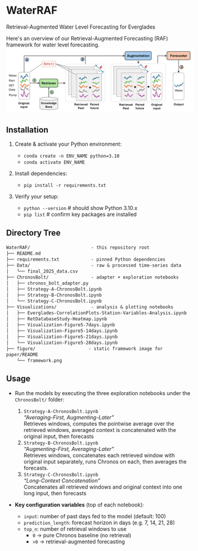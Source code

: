 # WaterRAF
Retrieval-Augmented Water Level Forecasting for Everglades

Here's an overview of our Retrieval-Augmented Forecasting (RAF) framework for water level forecasting. 
![WaterRAF Framework](figure/RAF-framework.png)

## Installation

1. Create & activate your Python environment:
    - `conda create -n ENV_NAME python=3.10`
    - `conda activate ENV_NAME`

2. Install dependencies:
    - `pip install -r requirements.txt`

3. Verify your setup:
    - `python --version`  # should show Python 3.10.x
    - `pip list`          # confirm key packages are installed
   
## Directory Tree
```text
WaterRAF/                       - this repository root
├── README.md                   
├── requirements.txt            - pinned Python dependencies
├── Data/                       - raw & processed time-series data
│   └── final_2025_data.csv
├── ChronosBolt/                - adapter + exploration notebooks
│   ├── chronos_bolt_adapter.py
│   ├── Strategy-A-ChronosBolt.ipynb
│   ├── Strategy-B-ChronosBolt.ipynb
│   └── Strategy-C-ChronosBolt.ipynb
├── Visualizations/             - analysis & plotting notebooks
│   ├── Everglades-CorrelationPlots-Station-Variables-Analysis.ipynb
│   ├── RetDatabaseStudy-Heatmap.ipynb
│   ├── Visualization-Figure5-7days.ipynb
│   ├── Visualization-Figure5-14days.ipynb
│   ├── Visualization-Figure5-21days.ipynb
│   └── Visualization-Figure5-28days.ipynb
├── figure/                    - static framework image for paper/README
    └── framework.png
```

## Usage

- Run the models by executing the three exploration notebooks under the `ChronosBolt/` folder:
  1. `Strategy-A-ChronosBolt.ipynb`  
     _“Averaging-First, Augmenting-Later”_  
     Retrieves windows, computes the pointwise average over the retrieved windows, averaged context is concatenated with the original input, then forecasts
  2. `Strategy-B-ChronosBolt.ipynb`  
     _“Augmenting-First, Averaging-Later”_  
     Retrieves windows, concatenates each retrieved window with original input separately, runs Chronos on each, then averages the forecasts.
  3. `Strategy-C-ChronosBolt.ipynb`  
     _“Long-Context Concatenation”_  
     Concatenates all retrieved windows and original context into one long input, then forecasts 

- **Key configuration variables** (top of each notebook):
  - `input`: number of past days fed to the model (default: 100)  
  - `prediction_length`: forecast horizon in days (e.g. 7, 14, 21, 28)  
  - `top_n`: number of retrieval windows to use  
    - `0` → pure Chronos baseline (no retrieval)  
    - `>0` → retrieval-augmented forecasting  
